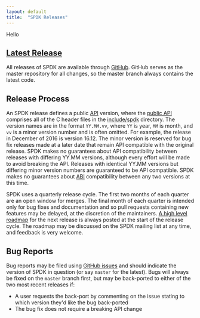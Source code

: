 ```yaml
---
layout: default
title:  "SPDK Releases"
---
```

Hello 

<span class="glyphicon glyphicon-download"></span> [Latest Release](https://github.com/spdk/spdk/releases)
---------

All releases of SPDK are available through [GitHub](https://github.com/spdk/spdk/releases). GitHub serves as the master repository for all changes, so the master branch always contains the latest code.

Release Process
---------------

An SPDK release defines a public [API](https://en.wikipedia.org/wiki/Application_programming_interface) version, where the [public API](http://www.spdk.io/doc/files.html) comprises all of the C header files in the [include/spdk](https://github.com/spdk/spdk/tree/master/include/spdk) directory. The version names are in the format `YY.MM.vv`, where `YY` is year, `MM` is month, and `vv` is a minor version number and is often omitted. For example, the release in December of 2016 is version 16.12. The minor version is reserved for bug fix releases made at a later date that remain API compatible with the original release. SPDK makes no guarantees about API compatibility between releases with differing YY.MM versions, although every effort will be made to avoid breaking the API. Releases with identical YY.MM versions but differing minor version numbers are guaranteed to be API compatible. SPDK makes no guarantees about [ABI](https://en.wikipedia.org/wiki/Application_binary_interface) compatibility between any two versions at this time.

SPDK uses a quarterly release cycle. The first two months of each quarter are an open window for merges. The final month of each quarter is intended only for bug fixes and documentation and so pull requests containing new features may be delayed, at the discretion of the maintainers. [A high level roadmap](http://www.spdk.io/roadmap/) for the next release is always posted at the start of the release cycle. The roadmap may be discussed on the SPDK mailing list at any time, and feedback is very welcome.

Bug Reports
-----------

Bug reports may be filed using [GitHub issues](https://github.com/spdk/spdk/issues) and should indicate the version of SPDK in question (or say `master` for the latest). Bugs will always be fixed on the `master` branch first, but may be back-ported to either of the two most recent releases if:

* A user requests the back-port by commenting on the issue stating to which version they'd like the bug back-ported
* The bug fix does not require a breaking API change